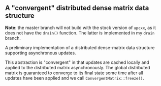 A "convergent" distributed dense matrix data structure
------------------------------------------------------

**Note**: the master branch will not build with the stock version of `upcxx`,
as it does not have the `drain()` function. The latter is implemented in my
`drain` branch.

A preliminary implementation of a distributed dense-matrix data structure
supporting asynchronous updates.

This abstraction is "convergent" in that updates are cached locally and applied
to the distributed matrix asynchronously. The global distributed matrix is
guaranteed to converge to its final state some time after all updates have been
applied and we call `ConvergentMatrix::freeze()`.

